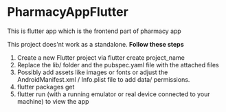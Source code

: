 # PharmacyAppFlutter
This is flutter app which is the frontend part of pharmacy app

This project does'nt work as a standalone.
**Follow these steps**
1) Create a new Flutter project via flutter create project_name
2) Replace the lib/ folder and the pubspec.yaml file with the attached files
3) Possibly add assets like images or fonts or adjust the AndroidManifest.xml /
Info.plist file to add data/ permissions.
4) flutter packages get
5) flutter run (with a running emulator or real device connected to your machine)
to view the app
